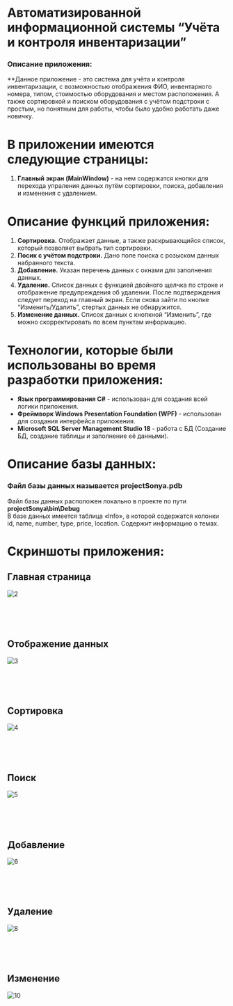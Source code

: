 # Автоматизированной информационной системы “Учёта и контроля инвентаризации”
### Описание приложения:
**Данное приложение - это система для учёта и контроля инвентаризации, с возможностью отображения ФИО, инвентарного номера, типом, стоимостью оборудования и местом расположения. А также сортировкой и поиском оборудования с учётом подстроки с простым, но понятным для работы, чтобы было удобно работать даже новичку.

# В приложении имеются следующие страницы:
1. **Главный экран (MainWindow)** - на нем содержатся кнопки для перехода упраления данных путём сортировки, поиска, добавления и изменения с удалением.

# Описание функций приложения:
1. **Сортировка.** Отображает данные, а также раскрывающийся список, который позволяет выбрать тип сортировки. 
2. **Посик с учётом подстроки.** Дано поле поиска с розыском данных набранного текста.
3. **Добавление.** Указан перечень данных с окнами для заполнения данных.
4. **Удаление.** Список данных с функцией двойного щелчка по строке и отображение предупреждения об удалении. После подтверждения следует переход на главный экран. Если снова зайти по кнопке “Изменить/Удалить”, стертых данных не обнаружится.
5. **Изменение данных.** Список данных с кнопкной “Изменить”, где можно скорректировать по всем пунктам информацию.

# Технологии, которые были использованы во время разработки приложения:
- **Язык программирования C#** - использован для создания всей логики приложения.
- **Фреймворк Windows Presentation Foundation (WPF)** - использован для создания интерфейса приложения.
- **Microsoft SQL Server Management Studio 18** - работа с БД (Создание БД, создание таблицы и заполнение её данными).

# Описание базы данных:
### Файл базы данных называется projectSonya.pdb <br/>
Файл базы данных расположен локально в проекте по пути **projectSonya\bin\Debug** </br>
В базе данных имеется таблица «Info», в которой содержатся колонки id, name, number, type, price, location. Содержит информацию о темах. <br/>

# Скриншоты приложения:
## Главная страница

![2](https://github.com/tutortchen/projectSonya/assets/116812199/427e6af3-8861-4cac-b9c0-c86e95c04511)


</br> </br> </br>

## Отображение данных

![3](https://github.com/tutortchen/projectSonya/assets/116812199/5f6495e2-dc24-4d09-b791-225e7ba9543c)


</br> </br> </br>

## Сортировка

![4](https://github.com/tutortchen/projectSonya/assets/116812199/5fa824b3-8c10-49a3-9539-33c062122820)


</br> </br> </br>

## Поиск

![5](https://github.com/tutortchen/projectSonya/assets/116812199/5ad36fdb-cc94-44c7-b1b0-28eaffe599b2)

</br> </br> </br>

## Добавление

![6](https://github.com/tutortchen/projectSonya/assets/116812199/18e904f0-4a0c-48aa-b332-5b63baa0c4ef)

</br> </br> </br>

## Удаление

![8](https://github.com/tutortchen/projectSonya/assets/116812199/ac0cf282-423f-4d6e-96fa-1f569dea04c1)

</br> </br> </br>

## Изменение

![10](https://github.com/tutortchen/projectSonya/assets/116812199/c7e57880-8fd3-447c-9734-cd3da65a6488)

</br> </br> </br>
